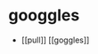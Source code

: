 # googgles

- [[pull]] [[goggles]] 


[//begin]: # "Autogenerated link references for markdown compatibility"
[go]: go "Go"
[//end]: # "Autogenerated link references"